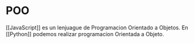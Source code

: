 # POO


[[JavaScript]] es un lenjuague de Programacion Orientado a Objetos.
En [[Python]] podemos realizar programacion Orientada a Objeto. 
